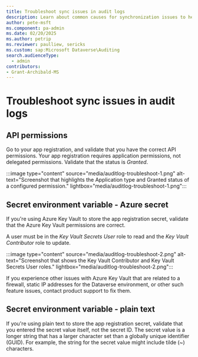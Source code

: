 ```yaml
---
title: Troubleshoot sync issues in audit logs
description: Learn about common causes for synchronization issues to help with troubleshooting.
author: pete-msft
ms.component: pa-admin
ms.date: 02/20/2025
ms.author: petrip
ms.reviewer: paulliew, sericks
ms.custom: sap:Microsoft Dataverse\Auditing
search.audienceType: 
  - admin
contributors:
- Grant-Archibald-MS
---
```

# Troubleshoot sync issues in audit logs

## API permissions

Go to your app registration, and validate that you have the correct API permissions. Your app registration requires application permissions, not delegated permissions. Validate that the status is _Granted_.

:::image type="content" source="media/auditlog-troubleshoot-1.png" alt-text="Screenshot that highlights the Application type and Granted status of a configured permission." lightbox="media/auditlog-troubleshoot-1.png":::

## Secret environment variable - Azure secret

If you're using Azure Key Vault to store the app registration secret, validate that the Azure Key Vault permissions are correct.

A user must be in the _Key Vault Secrets User_ role to read and the _Key Vault Contributor_ role to update.

:::image type="content" source="media/auditlog-troubleshoot-2.png" alt-text="Screenshot that shows the Key Vault Contributor and Key Vault Secrets User roles." lightbox="media/auditlog-troubleshoot-2.png":::

If you experience other issues with Azure Key Vault that are related to a firewall, static IP addresses for the Dataverse environment, or other such feature issues, contact product support to fix them.

## Secret environment variable - plain text

If you're using plain text to store the app registration secret, validate that you entered the secret value itself, not the secret ID. The secret value is a longer string that has a larger character set than a globally unique identifier (GUID). For example, the string for the secret value might include tilde (~) characters.
